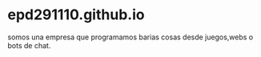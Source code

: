# epd291110.github.io
 somos una empresa que programamos barias cosas desde juegos,webs o bots de chat.
